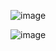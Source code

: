![image](https://github.com/Chaiyapa/03376836-OOP-2566-Lab-12/assets/144195729/88728681-0f4c-4928-bdd1-bcb3fd9c5e1b)

![image](https://github.com/Chaiyapa/03376836-OOP-2566-Lab-12/assets/144195729/99516fda-43dc-49a2-95f7-8a38bfb40651)
